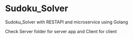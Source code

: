 # Sudoku_Solver
 Sudoku_Solver with RESTAPI and microservice using Golang

Check Server folder for server app and Client for client
